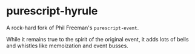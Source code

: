 # purescript-hyrule

A rock-hard fork of Phil Freeman's `purescript-event`.

While it remains true to the spirit of the original event, it adds lots of bells and whistles like memoization and event busses.